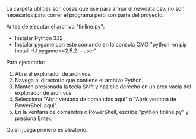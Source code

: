 La carpeta utilities son cosas que use para armar el newdata.csv, no son necesarios para correr el programa pero son parte del proyecto.

Antes de ejecutar el archivo "tinline.py":
- Instalar Python 3.12
- Instalar pygame con este comando en la consola CMD "python -m pip install -U pygame==2.5.2 --user".

Para ejecutarlo:
1. Abre el explorador de archivos.
2. Navega al directorio que contiene el archivo Python.
3. Manten presionada la tecla Shift y haz clic derecho en un area vacia del explorador de archivos.
4. Selecciona "Abrir ventana de comandos aquí" o "Abrir ventana de PowerShell aquí".
5. En la ventana de comandos o PowerShell, escribe "python tinline.py" y presiona Enter.

Quien juega primero es aleatorio.
